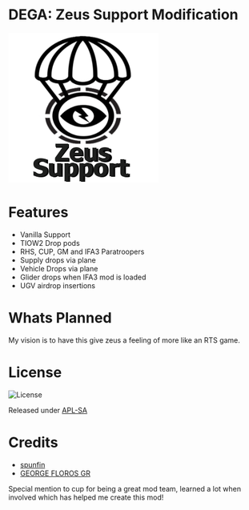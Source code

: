 DEGA: Zeus Support Modification
==============

![AH99E Front View](https://raw.githubusercontent.com/deltagamer/DEGA_Zeus_Support/main/Release_Notes/zeussupporticondark.png)

Features
=========
* Vanilla Support
* TIOW2 Drop pods
* RHS, CUP, GM and IFA3 Paratroopers
* Supply drops via plane
* Vehicle Drops via plane
* Glider drops when IFA3 mod is loaded
* UGV airdrop insertions

Whats Planned
=========

My vision is to have this give zeus a feeling of more like an RTS game.

License
=============

![License](https://www.bohemia.net/assets/img/licenses/APL-SA.png)

Released under [APL-SA](https://www.bohemia.net/community/licenses/arma-public-license-share-alike/)

Credits
=============

* [spunfin](https://forums.bohemia.net/forums/topic/155690-ai-spawn-script-pack/)
* [GEORGE FLOROS GR](https://forums.bohemia.net/forums/topic/215257-gf-cargo-airdrops-script/)


Special mention to cup for being a great mod team, learned a lot when involved which has helped me create this mod!
